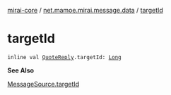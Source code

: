 [mirai-core](../index.md) / [net.mamoe.mirai.message.data](index.md) / [targetId](./target-id.md)

# targetId

`inline val `[`QuoteReply`](-quote-reply/index.md)`.targetId: `[`Long`](https://kotlinlang.org/api/latest/jvm/stdlib/kotlin/-long/index.html)

**See Also**

[MessageSource.targetId](-message-source/target-id.md)

